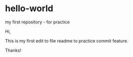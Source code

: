 # hello-world
my first repository - for practice

Hi,

This is my first edit to file readme to practice commit feature.

Thanks!

